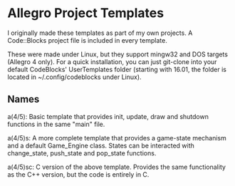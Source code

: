 # Allegro Project Templates
I originally made these templates as part of my own projects. A Code::Blocks project file is included in every template.

These were made under Linux, but they support mingw32 and DOS targets (Allegro 4 only). For a quick installation, you can just git-clone into your default CodeBlocks' UserTemplates folder (starting with 16.01, the folder is located in ~/.config/codeblocks under Linux).

## Names

a(4/5): Basic template that provides init, update, draw and shutdown functions in the same "main" file.

a(4/5)s: A more complete template that provides a game-state mechanism and a default Game_Engine class. States can be   interacted with change_state, push_state and pop_state functions.

a(4/5)sc: C version of the above template. Provides the same functionality as the C++ version, but the code is entirely in C.
